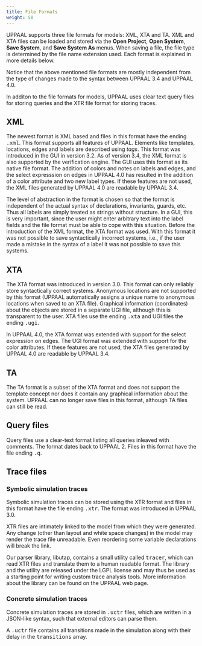 ```yaml
---
title: File Formats
weight: 50
---
```


UPPAAL supports three file formats for models: XML, XTA and TA. XML and XTA files can be loaded and stored via the **Open Project**, **Open System**, **Save System**, and **Save System As** menus. When saving a file, the file type is determined by the file name extension used. Each format is explained in more details below.

Notice that the above mentioned file formats are mostly independent from the type of changes made to the syntax between UPPAAL 3.4 and UPPAAL 4.0.

In additon to the file formats for models, UPPAAL uses clear text query files for storing queries and the XTR file format for storing traces.

## XML

The newest format is XML based and files in this format have the ending <tt>.xml</tt>. This format supports all features of UPPAAL. Elements like templates, locations, edges and labels are described using _tags_. This format was introduced in the GUI in version 3.2\. As of version 3.4, the XML format is also supported by the verification engine. The GUI uses this format as its native file format. The addition of colors and notes on labels and edges, and the select expresssion on edges in UPPAAL 4.0 has resulted in the addition of a color attribute and two new label types. If these features are not used, the XML files generated by UPPAAL 4.0 are readable by UPPAAL 3.4.

The level of abstraction in the format is chosen so that the format is independent of the actual syntax of declarations, invariants, guards, etc. Thus all labels are simply treated as strings without structure. In a GUI, this is very important, since the user might enter arbitrary text into the label fields and the file format must be able to cope with this situation. Before the introduction of the XML format, the XTA format was used. With this format it was not possible to save syntactically incorrect systems, i.e., if the user made a mistake in the syntax of a label it was not possible to save this systems.

## XTA

The XTA format was introduced in version 3.0\. This format can only reliably store syntactically correct systems. Anonymous locations are not supported by this format (UPPAAL automatically assigns a unique name to anonymous locations when saved to an XTA file). Graphical information (coordinates) about the objects are stored in a separate UGI file, although this is transparent to the user. XTA files use the ending <tt>.xta</tt> and UGI files the ending <tt>.ugi</tt>.

In UPPAAL 4.0, the XTA format was extended with support for the select expression on edges. The UGI format was extended with support for the color attributes. If these features are not used, the XTA files generated by UPPAAL 4.0 are readable by UPPAAL 3.4.

## TA

The TA format is a subset of the XTA format and does not support the template concept nor does it contain any graphical information about the system. UPPAAL can no longer save files in this format, although TA files can still be read.

## Query files

Query files use a clear-text format listing all queries inleaved with comments. The format dates back to UPPAAL 2\. Files in this format have the file ending <tt>.q</tt>.

## Trace files

### Symbolic simulation traces

Symbolic simulation traces can be stored using the XTR format and files in this format have the file ending <tt>.xtr</tt>. The format was introduced in UPPAAL 3.0.

XTR files are intimately linked to the model from which they were generated. Any change (other than layout and white space changes) in the model may render the trace file unreadable. Even reordering some variable declarations will break the link.

Our parser library, libutap, contains a small utility called <tt>tracer</tt>, which can read XTR files and translate them to a human readable format. The library and the utility are released under the LGPL license and may thus be used as a starting point for writing custom trace analysis tools. More information about the library can be found on the UPPAAL web page.

### Concrete simulation traces

Concrete simulation traces are stored in <tt>.uctr</tt> files, which are written in a JSON-like syntax, such that external editors can parse them.

A <tt>.uctr</tt> file contains all transitions made in the simulation along with their delay in the <tt>transitions</tt> array.
